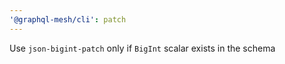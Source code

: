 ```yaml
---
'@graphql-mesh/cli': patch
---
```


Use `json-bigint-patch` only if `BigInt` scalar exists in the schema
